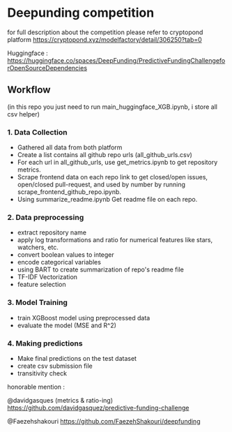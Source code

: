 # Deepunding competition
for full description about the competition please refer to cryptopond platform https://cryptopond.xyz/modelfactory/detail/306250?tab=0

Huggingface : https://huggingface.co/spaces/DeepFunding/PredictiveFundingChallengeforOpenSourceDependencies

## Workflow
(in this repo you just need to run main_huggingface_XGB.ipynb, i store all csv helper)

### 1. Data Collection
- Gathered all data from both platform
- Create a list contains all github repo urls (all_github_urls.csv)
- For each url in all_github_urls, use get_metrics.ipynb to get repository metrics.
- Scrape frontend data on each repo link to get closed/open issues, open/closed pull-request, and used by number by running scrape_frontend_github_repo.ipynb.
- Using summarize_readme.ipynb Get readme file on each repo.

### 2. Data preprocessing
- extract repository name
- apply log transformations and ratio for numerical features like stars, watchers, etc.
- convert boolean values to integer
- encode categorical variables 
- using BART to create summarization of repo's readme file
- TF-IDF Vectorization
- feature selection

### 3. Model Training
- train XGBoost model using preprocessed data
- evaluate the model (MSE and R^2)

### 4. Making predictions
- Make final predictions on the test dataset
- create csv submission file
- transitivity check

honorable mention :

@davidgasques (metrics & ratio-ing)
https://github.com/davidgasquez/predictive-funding-challenge

@Faezehshakouri 
https://github.com/FaezehShakouri/deepfunding